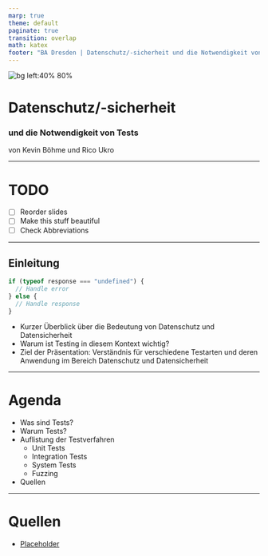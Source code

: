 ```yaml
---
marp: true
theme: default
paginate: true
transition: overlap
math: katex
footer: "BA Dresden | Datenschutz/-sicherheit und die Notwendigkeit von Tests | Kevin Böhme & Rico Ukro"
---
```


<style>
  /* Adds styling for codeblocks to add line numbers with custom engine */
  /* Based on: https://github.com/orgs/marp-team/discussions/164 */
  pre ol {
      all: unset;
      display: grid;
      grid-template-columns: auto 1fr;
      counter-reset: line-number 0;
    }
    pre ol li {
      display: contents;
    }
    pre ol li span[data-marp-line-number]::before {
      display: block;
      content: counter(line-number) " ";
      counter-increment: line-number;
      text-align: left;
      color: #bbb; /* Lighter color for line numbers */
      font-weight: lighter; /* Lighter font weight for line numbers */
    }
</style>

![bg left:40% 80%](https://www.ba-dresden.de/tmpl/daten/berufsakademie_sachsen/img/logo/ba_dresden_logo.svg)

# Datenschutz/-sicherheit

### und die Notwendigkeit von Tests

von Kevin Böhme und Rico Ukro

---

<!--TODO: Delete this slide-->

# TODO

- [ ] Reorder slides
- [ ] Make this stuff beautiful
- [ ] Check Abbreviations

---

## Einleitung

<!-- TODO: Write nice introduction -->

```javascript
if (typeof response === "undefined") {
  // Handle error
} else {
  // Handle response
}
```

- Kurzer Überblick über die Bedeutung von Datenschutz und Datensicherheit
- Warum ist Testing in diesem Kontext wichtig?
- Ziel der Präsentation: Verständnis für verschiedene Testarten und deren Anwendung im Bereich Datenschutz und Datensicherheit

---

# Agenda

- Was sind Tests?
- Warum Tests?
- Auflistung der Testverfahren
  - Unit Tests
  - Integration Tests
  - System Tests
  - Fuzzing
- Quellen

---

# Quellen

- [Placeholder](www.example.com)
